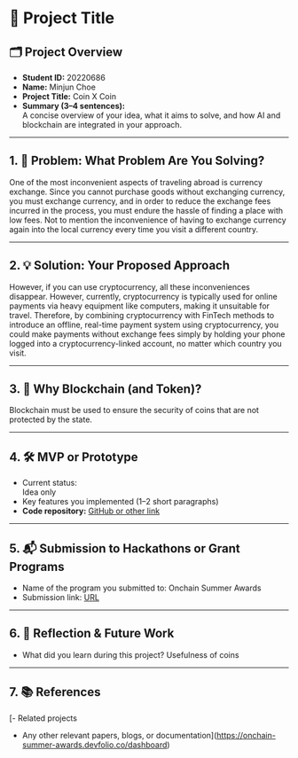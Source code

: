# 🚀 Project Title

## 🗂️ Project Overview
- **Student ID:** 20220686  
- **Name:** Minjun Choe  
- **Project Title:** Coin X Coin  
- **Summary (3–4 sentences):**  
  A concise overview of your idea, what it aims to solve, and how AI and blockchain are integrated in your approach.

---

## 1. 🧩 Problem: What Problem Are You Solving?
One of the most inconvenient aspects of traveling abroad is currency exchange. Since you cannot purchase goods without exchanging currency, you must exchange currency, and in order to reduce the exchange fees incurred in the process, you must endure the hassle of finding a place with low fees. Not to mention the inconvenience of having to exchange currency again into the local currency every time you visit a different country.

---

## 2. 💡 Solution: Your Proposed Approach
However, if you can use cryptocurrency, all these inconveniences disappear. However, currently, cryptocurrency is typically used for online payments via heavy equipment like computers, making it unsuitable for travel. Therefore, by combining cryptocurrency with FinTech methods to introduce an offline, real-time payment system using cryptocurrency, you could make payments without exchange fees simply by holding your phone logged into a cryptocurrency-linked account, no matter which country you visit.

---

## 3. 🔗 Why Blockchain (and Token)?
Blockchain must be used to ensure the security of coins that are not protected by the state.

---

## 4. 🛠️ MVP or Prototype
- Current status:  
   Idea only   
- Key features you implemented (1–2 short paragraphs)
- **Code repository:** [GitHub or other link](https://github.com/wrrte/OfflinePayment/tree/main)  

---

## 5. 📬 Submission to Hackathons or Grant Programs
- Name of the program you submitted to: Onchain Summer Awards  
- Submission link: [URL](https://onchain-summer-awards.devfolio.co/dashboard)  

---

## 6. 🤔 Reflection & Future Work
- What did you learn during this project?
    Usefulness of coins

---

## 7. 📚 References
[- Related projects
- Any other relevant papers, blogs, or documentation](https://onchain-summer-awards.devfolio.co/dashboard)
